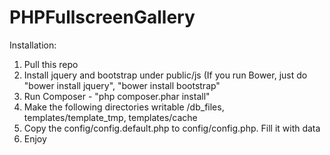 # PHPFullscreenGallery

Installation:
1. Pull this repo
2. Install jquery and bootstrap under public/js (If you run Bower, just do "bower install jquery", "bower install bootstrap"
3. Run Composer - "php composer.phar install"
4. Make the following directories writable /db_files, templates/template_tmp, templates/cache
5. Copy the config/config.default.php to config/config.php. Fill it with data
6. Enjoy